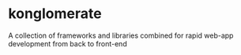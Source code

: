 konglomerate
============

A collection of frameworks and libraries combined for rapid web-app development from back to front-end